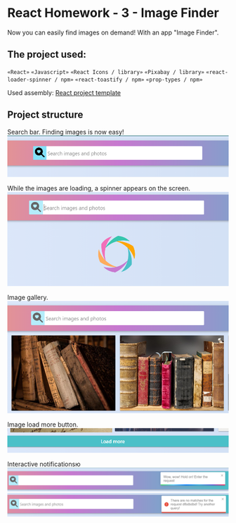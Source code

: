 # React Homework - 3 - Image Finder

Now you can easily find images on demand! With an app "Image Finder".

## The project used:

`«React»`
`«Javascript»`
`«React Icons / library»`
`«Pixabay / library»`
`«react-loader-spinner / npm»`
`«react-toastify / npm»`
`«prop-types / npm»`

Used assembly: [React project template](https://github.com/goitacademy/react-homework-template#readme)

## Project structure

Search bar. Finding images is now easy!
![search](./assets/search.png)

While the images are loading, a spinner appears on the screen.
![spinner](./assets/spinner.png)

Image gallery.
![gellery](./assets/gallery.png)

Image load more button.
![loadMore](./assets/loadMoreBtn.png)

Interactive notificationsю
![notify-1](./assets/notify_1.png)
![notify-2](./assets/notify_2.png)

